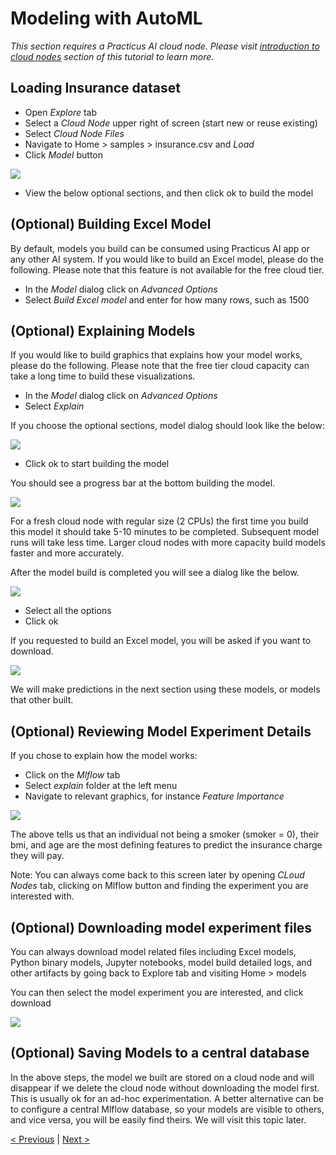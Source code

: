# Modeling with AutoML

_This section requires a Practicus AI cloud node. Please visit [introduction to cloud nodes](cloud-intro.md) section of this tutorial to learn more._

## Loading Insurance dataset

- Open _Explore_ tab
- Select a _Cloud Node_ upper right of screen (start new or reuse existing)
- Select _Cloud Node Files_ 
- Navigate to Home > samples > insurance.csv and _Load_ 
- Click _Model_ button

![](img/model/model-1.png)

- View the below optional sections, and then click ok to build the model

## (Optional) Building Excel Model

By default, models you build can be consumed using Practicus AI app or any other AI system. If you would like to build an Excel model, please do the following. Please note that this feature is not available for the free cloud tier.

- In the _Model_ dialog click on _Advanced Options_
- Select _Build Excel model_ and enter for how many rows, such as 1500

## (Optional) Explaining Models

If you would like to build graphics that explains how your model works, please do the following. Please note that the free tier cloud capacity can take a long time to build these visualizations.  

- In the _Model_ dialog click on _Advanced Options_
- Select _Explain_

If you choose the optional sections, model dialog should look like the below:  

![](img/model/model-2.png)

- Click ok to start building the model

You should see a progress bar at the bottom building the model. 

![](img/model/model-3.png)

For a fresh cloud node with regular size (2 CPUs) the first time you build this model it should take 5-10 minutes to be completed. Subsequent model runs will take less time. Larger cloud nodes with more capacity build models faster and more accurately.  

After the model build is completed you will see a dialog like the below.

![](img/model/model-4.png)

- Select all the options
- Click ok

If you requested to build an Excel model, you will be asked if you want to download. 

![](img/model/model-download-excel.png)

We will make predictions in the next section using these models, or models that other built. 

## (Optional) Reviewing Model Experiment Details

If you chose to explain how the model works: 

- Click on the _Mlflow_ tab
- Select _explain_ folder at the left menu 
- Navigate to relevant graphics, for instance _Feature Importance_

![](img/model/model-explain.png)

The above tells us that an individual not being a smoker (smoker = 0), their bmi, and age are the most defining features to predict the insurance charge they will pay.

Note: You can always come back to this screen later by opening _CLoud Nodes_ tab, clicking on Mlflow button and finding the experiment you are interested with. 

## (Optional) Downloading model experiment files

You can always download model related files including Excel models, Python binary models, Jupyter notebooks, model build detailed logs, and other artifacts by going back to Explore tab and visiting Home > models

You can then select the model experiment you are interested, and click download  

![](img/model/model-download-artifacts.png)

## (Optional) Saving Models to a central database 

In the above steps, the model we built are stored on a cloud node and will disappear if we delete the cloud node without downloading the model first. This is usually ok for an ad-hoc experimentation. A better alternative can be to configure a central Mlflow database, so your models are visible to others, and vice versa, you will be easily find theirs. We will visit this topic later.    




[< Previous](data-profiling.md) | [Next >](predict.md)